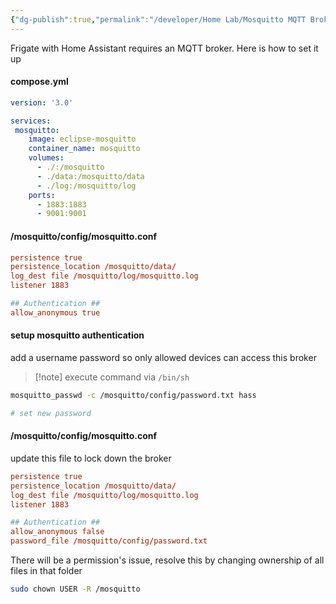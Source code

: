 ```yaml
---
{"dg-publish":true,"permalink":"/developer/Home Lab/Mosquitto MQTT Broker/","dgPassFrontmatter":true}
---
```


Frigate with Home Assistant requires an MQTT broker. Here is how to set it up
####  compose.yml
```yml
version: '3.0'

services: 
 mosquitto:
    image: eclipse-mosquitto
    container_name: mosquitto
    volumes:
      - ./:/mosquitto
      - ./data:/mosquitto/data
      - ./log:/mosquitto/log
    ports:
      - 1883:1883
      - 9001:9001 
```

#### /mosquitto/config/mosquitto.conf
```conf
persistence true
persistence_location /mosquitto/data/
log_dest file /mosquitto/log/mosquitto.log
listener 1883

## Authentication ##
allow_anonymous true
```

#### setup mosquitto authentication

add a username password so only allowed devices can access this broker

> [!note] execute command via `/bin/sh`

```bash
mosquitto_passwd -c /mosquitto/config/password.txt hass

# set new password
```

#### /mosquitto/config/mosquitto.conf

update this file to lock down the broker 

```conf
persistence true
persistence_location /mosquitto/data/
log_dest file /mosquitto/log/mosquitto.log
listener 1883

## Authentication ##
allow_anonymous false
password_file /mosquitto/config/password.txt
```

There will be a permission's issue, resolve this by changing ownership of all files in that folder

```bash
sudo chown USER -R /mosquitto
```
